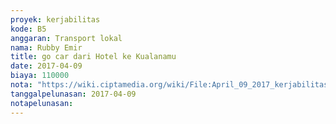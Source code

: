 ```yaml
---
proyek: kerjabilitas
kode: B5
anggaran: Transport lokal
nama: Rubby Emir
title: go car dari Hotel ke Kualanamu
date: 2017-04-09
biaya: 110000
nota: "https://wiki.ciptamedia.org/wiki/File:April_09_2017_kerjabilitas_B5_gocar_hotel_kualanamu_rubby.png"
tanggalpelunasan: 2017-04-09
notapelunasan:
---
```

